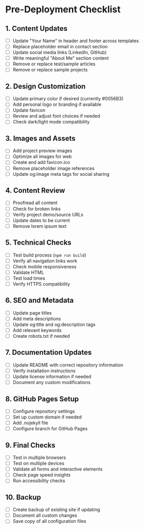 # Pre-Deployment Checklist

## 1. Content Updates
- [ ] Update "Your Name" in header and footer across templates
- [ ] Replace placeholder email in contact section
- [ ] Update social media links (LinkedIn, GitHub)
- [ ] Write meaningful "About Me" section content
- [ ] Remove or replace test/sample articles
- [ ] Remove or replace sample projects

## 2. Design Customization
- [ ] Update primary color if desired (currently #0056B3)
- [ ] Add personal logo or branding if available
- [ ] Update favicon
- [ ] Review and adjust font choices if needed
- [ ] Check dark/light mode compatibility

## 3. Images and Assets
- [ ] Add project preview images
- [ ] Optimize all images for web
- [ ] Create and add favicon.ico
- [ ] Remove placeholder image references
- [ ] Update og:image meta tags for social sharing

## 4. Content Review
- [ ] Proofread all content
- [ ] Check for broken links
- [ ] Verify project demo/source URLs
- [ ] Update dates to be current
- [ ] Remove lorem ipsum text

## 5. Technical Checks
- [ ] Test build process (`npm run build`)
- [ ] Verify all navigation links work
- [ ] Check mobile responsiveness
- [ ] Validate HTML
- [ ] Test load times
- [ ] Verify HTTPS compatibility

## 6. SEO and Metadata
- [ ] Update page titles
- [ ] Add meta descriptions
- [ ] Update og:title and og:description tags
- [ ] Add relevant keywords
- [ ] Create robots.txt if needed

## 7. Documentation Updates
- [ ] Update README with correct repository information
- [ ] Verify installation instructions
- [ ] Update license information if needed
- [ ] Document any custom modifications

## 8. GitHub Pages Setup
- [ ] Configure repository settings
- [ ] Set up custom domain if needed
- [ ] Add .nojekyll file
- [ ] Configure branch for GitHub Pages

## 9. Final Checks
- [ ] Test in multiple browsers
- [ ] Test on multiple devices
- [ ] Validate all forms and interactive elements
- [ ] Check page speed insights
- [ ] Run accessibility checks

## 10. Backup
- [ ] Create backup of existing site if updating
- [ ] Document all custom changes
- [ ] Save copy of all configuration files
